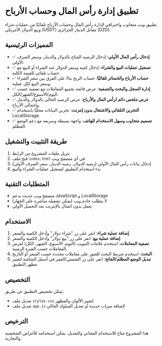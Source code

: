 # تطبيق إدارة رأس المال وحساب الأرباح

تطبيق ويب متجاوب واحترافي لإدارة رأس المال وحساب الأرباح تلقائيًا من عمليات شراء وبيع الدولار الأمريكي (USDT) مقابل الدينار الجزائري (DZD).

## المميزات الرئيسية

- ✅ **إدخال رأس المال الأولي**: إدخال الرصيد المتاح بالدولار والدينار، وسعر الصرف الأولي.
- ✅ **تسجيل عمليات البيع والشراء**: إدخال كمية وسعر الدولار عند الشراء أو البيع مع حساب تلقائي للقيمة الكلية.
- ✅ **حساب الأرباح والخسائر تلقائيًا**: حساب الربح بناءً على الفرق بين سعر الشراء وسعر البيع لكل عملية.
- ✅ **إدارة السجل والبحث والتصفية**: عرض قائمة بجميع المعاملات مع تصفية حسب اليوم/الأسبوع/الشهر/الكل.
- ✅ **عرض ملخص دائم لرأس المال والأرباح**: عرض الرصيد الحالي بالدولار والدينار وإجمالي الأرباح.
- ✅ **التخزين التلقائي والاشتغال بدون إنترنت**: تخزين البيانات محليًا باستخدام LocalStorage.
- ✅ **تصميم متجاوب وسهل الاستخدام للهاتف**: واجهة بسيطة وسريعة مع دعم الوضع المظلم.

## طريقة التثبيت والتشغيل

1. تنزيل ملفات المشروع من الرابط
2. فتح ملف `index.html` في أي متصفح ويب
3. إدخال بيانات رأس المال الأولي (رصيد الدولار، رصيد الدينار، سعر الصرف الأولي)
4. بدء استخدام التطبيق لتسجيل عمليات الشراء والبيع

## المتطلبات التقنية

- متصفح ويب حديث يدعم JavaScript و LocalStorage
- لا يتطلب خادم ويب (يمكن تشغيله مباشرة على الجهاز)
- يعمل بدون اتصال بالإنترنت بعد التحميل الأولي

## الاستخدام

1. **إضافة عملية شراء**: انقر على زر "شراء دولار" وأدخل الكمية والسعر.
2. **إضافة عملية بيع**: انقر على زر "بيع دولار" وأدخل الكمية والسعر.
3. **تصفية المعاملات**: استخدم علامات التبويب (اليوم، الأسبوع، الشهر، الكل) لعرض المعاملات حسب الفترة الزمنية.
4. **البحث**: استخدم شريط البحث للعثور على معاملات محددة حسب السعر أو التاريخ.
5. **تبديل الوضع المظلم/الفاتح**: انقر على زر الشمس/القمر في أسفل الشاشة لتغيير مظهر التطبيق.

## التخصيص

يمكن تخصيص التطبيق عن طريق:

- تعديل ملف `styles.css` لتغيير الألوان والمظهر
- تعديل ملف `app.js` لإضافة ميزات جديدة أو تعديل السلوك الحالي

## الترخيص

هذا المشروع متاح للاستخدام المجاني والتعديل. يمكن استخدامه للأغراض الشخصية والتجارية. 